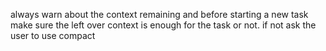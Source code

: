 always warn about the context remaining and before starting a new task make sure the left over context is enough for the task or not. if not ask the user to use compact